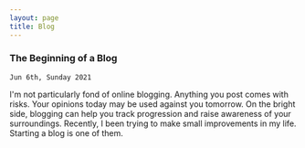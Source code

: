 ```yaml
---
layout: page
title: Blog
---
```


### The Beginning of a Blog

`Jun 6th, Sunday 2021`

I'm not particularly fond of online blogging. Anything you post comes with risks. Your opinions today may be used against you tomorrow. On the bright side, blogging can help you  track progression and raise awareness of your surroundings. Recently, I been trying to make small improvements in my life. Starting a blog is one of them. 
